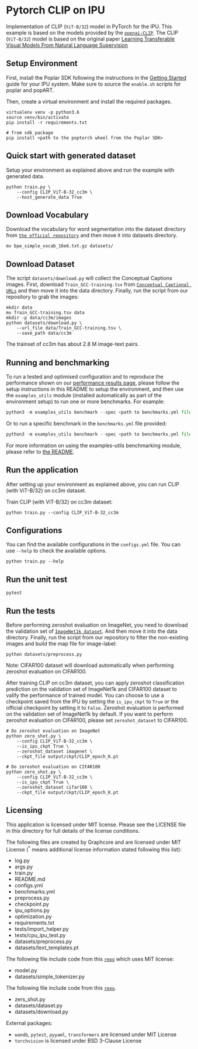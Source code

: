 # Pytorch CLIP on IPU  

Implementation of CLIP (`ViT-B/32`) model in PyTorch for the IPU. This example is based on the models provided by the [`openai-CLIP`](https://github.com/openai/CLIP). The CLIP (`ViT-B/32`) model is based on the original paper [Learning Transferable Visual Models From Natural Language Supervision](https://arxiv.org/abs/2103.00020)

## Setup Environment  

First, install the Poplar SDK following the instructions in the [Getting Started](https://docs.graphcore.ai/en/latest/getting-started.html) guide for your IPU system. Make sure to source the `enable.sh` scripts for poplar and popART.

Then, create a virtual environment and install the required packages.

```console
virtualenv venv -p python3.6
source venv/bin/activate
pip install -r requirements.txt

# from sdk package
pip install <path to the poptorch wheel from the Poplar SDK>
```  

## Quick start with generated dataset  

Setup your environment as explained above and run the example with generated data.  

```console
python train.py \
    --config CLIP_ViT-B-32_cc3m \
    --host_generate_data True
```

## Download Vocabulary  

Download the vocabulary for word segmentation into the dataset directory from [`the official repository`](https://github.com/openai/CLIP/blob/main/clip/bpe_simple_vocab_16e6.txt.gz) and then move it into datasets directory.  

```console
mv bpe_simple_vocab_16e6.txt.gz datasets/
```

## Download Dataset  

The script `datasets/download.py` will collect the Conceptual Captions images. First, download `Train_GCC-training.tsv` from [`Conceptual Captional URLs`](https://ai.google.com/research/ConceptualCaptions/download) and then move it into the data directory. Finally, run the script from our repository to grab the images:  

```console
mkdir data
mv Train_GCC-training.tsv data
mkdir -p data/cc3m/images
python datasets/download.py \
    --url_file data/Train_GCC-training.tsv \
    --save_path data/cc3m
```  

The trainset of cc3m has about 2.8 M image-text pairs.

## Running and benchmarking

To run a tested and optimised configuration and to reproduce the performance shown on our [performance results page](https://www.graphcore.ai/performance-results), please follow the setup instructions in this README to setup the environment, and then use the `examples_utils` module (installed automatically as part of the environment setup) to run one or more benchmarks. For example:

```python
python3 -m examples_utils benchmark --spec <path to benchmarks.yml file>
```

Or to run a specific benchmark in the `benchmarks.yml` file provided:

```python
python3 -m examples_utils benchmark --spec <path to benchmarks.yml file> --benchmark <name of benchmark>
```

For more information on using the examples-utils benchmarking module, please refer to [the README](https://github.com/graphcore/examples-utils/blob/master/examples_utils/benchmarks/README.md).

## Run the application

After setting up your environment as explained above, you can run CLIP (with ViT-B/32) on cc3m dataset.

Train CLIP (with ViT-B/32) on cc3m dataset:
```console
python train.py --config CLIP_ViT-B-32_cc3m
```  

## Configurations

You can find the available configurations in the `configs.yml` file.
You can use `--help` to check the available options.

```console
python train.py --help
```  

## Run the unit test  

```console
pytest
```  

## Run the tests  

Before performing zeroshot evaluation on ImageNet, you need to download the validation set of [`ImageNet1k dataset`](http://www.image-net.org). And then move it into the data directory. Finally, run the script from our repository to filter the non-existing images and build the map file for image-label:  

```console
python datasets/preprocess.py
```

Note: CIFAR100 dataset will download automatically when performing zeroshot evaluation on CIFAR100.

After training CLIP on cc3m dataset, you can apply zeroshot classification prediction on the validation set of ImageNet1k and CIFAR100 dataset to valify the performance of trained model. You can choose to use a checkpoint saved from the IPU by setting the `is_ipu_ckpt` to `True` or the official checkpoint by setting it to `False`. Zeroshot evaluation is performed on the validation set of ImageNet1k by default. If you want to perform zeroshot evaluation on CIFAR100, please set `zeroshot_dataset` to CIFAR100.

```console
# Do zeroshot evaluation on ImageNet
python zero_shot.py \
    --config CLIP_ViT-B-32_cc3m \
    --is_ipu_ckpt True \
    --zeroshot_dataset imagenet \
    --ckpt_file output/ckpt/CLIP_epoch_K.pt

# Do zeroshot evaluation on CIFAR100
python zero_shot.py \
    --config CLIP_ViT-B-32_cc3m \
    --is_ipu_ckpt True \
    --zeroshot_dataset cifar100 \
    --ckpt_file output/ckpt/CLIP_epoch_K.pt
```

## Licensing  

This application is licensed under MIT license. Please see the LICENSE file in this directory for full details of the license conditions.  

The following files are created by Graphcore and are licensed under MIT License (<sup>*</sup> means additional license information stated following this list):  

* log.py
* args.py
* train.py
* README.md
* configs.yml
* benchmarks.yml
* preprocess.py
* checkpoint.py
* ipu_options.py
* optimization.py
* requirements.txt
* tests/import_helper.py
* tests/cpu_ipu_test.py
* datasets/preprocess.py
* datasets/text_templates.pt

The following file include code from this [`repo`](https://github.com/openai/CLIP) which uses MIT license:  

* model.py
* datasets/simple_tokenizer.py

The following file include code from this [`repo`](https://github.com/mlfoundations/open_clip).  

* zers_shot.py
* datasets/dataset.py
* datasets/download.py

External packages:  
* `wandb`, `pytest`, `pyyaml`, `transformers` are licensed under MIT License
* `torchvision` is licensed under BSD 3-Clause License
